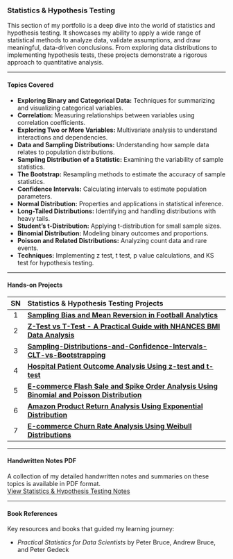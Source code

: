 ### Statistics & Hypothesis Testing

This section of my portfolio is a deep dive into the world of statistics and hypothesis testing. It showcases my ability to apply a wide range of statistical methods to analyze data, validate assumptions, and draw meaningful, data-driven conclusions. From exploring data distributions to implementing hypothesis tests, these projects demonstrate a rigorous approach to quantitative analysis.

---

#### Topics Covered

- **Exploring Binary and Categorical Data:** Techniques for summarizing and visualizing categorical variables.
- **Correlation:** Measuring relationships between variables using correlation coefficients.
- **Exploring Two or More Variables:** Multivariate analysis to understand interactions and dependencies.
- **Data and Sampling Distributions:** Understanding how sample data relates to population distributions.
- **Sampling Distribution of a Statistic:** Examining the variability of sample statistics.
- **The Bootstrap:** Resampling methods to estimate the accuracy of sample statistics.
- **Confidence Intervals:** Calculating intervals to estimate population parameters.
- **Normal Distribution:** Properties and applications in statistical inference.
- **Long-Tailed Distributions:** Identifying and handling distributions with heavy tails.
- **Student’s t-Distribution:** Applying t-distribution for small sample sizes.
- **Binomial Distribution:** Modeling binary outcomes and proportions.
- **Poisson and Related Distributions:** Analyzing count data and rare events.
- **Techniques:** Implementing z test, t test, p value calculations, and KS test for hypothesis testing.

---
#### Hands-on Projects

| SN | Statistics & Hypothesis Testing Projects |
|:---:|:---|
| 1 | **[Sampling Bias and Mean Reversion in Football Analytics](https://github.com/DhawaDG/Sampling_Bias_and_Mean_Reversion_in_Football_Analytics)** |
| 2 | **[Z-Test vs T-Test - A Practical Guide with NHANCES BMI Data Analysis](https://github.com/DhawaDG/Z-Test-vs-T-Test-A-Practical-Guide-with-NHANCES-BMI-Data-Analysis)** |
| 3 | **[Sampling-Distributions-and-Confidence-Intervals-CLT-vs-Bootstrapping](https://github.com/DhawaDG/Sampling-Distributions-and-Confidence-Intervals-CLT-vs-Bootstrapping)** |
| 4 | **[Hospital Patient Outcome Analysis Using z-test and t-test](https://github.com/DhawaDG/Hospital-Patient-Outcome-Analysis-Using-z-test-and-t-test)** |
| 5 | **[E-commerce Flash Sale and Spike Order Analysis Using Binomial and Poisson Distribution](https://github.com/DhawaDG/E-commerce-Flash-Sale-and-Spike-Order-Using-Binomial-and-Poisson-Distribution)** |
| 6 | **[Amazon Product Return Analysis Using Exponential Distribution](https://github.com/DhawaDG/Amazon-Product-Return-Analysis-Using-Exponential-Distribution)** |
| 7 | **[E-commerce Churn Rate Analysis Using Weibull Distributions](https://github.com/DhawaDG/E-commrce-Churn-Rate-analysis-using-Weibull-Distributions)** |

---

#### Handwritten Notes PDF

A collection of my detailed handwritten notes and summaries on these topics is available in PDF format.  
[View Statistics & Hypothesis Testing Notes](#)

---

#### Book References

Key resources and books that guided my learning journey:

- *Practical Statistics for Data Scientists* by Peter Bruce, Andrew Bruce, and Peter Gedeck

